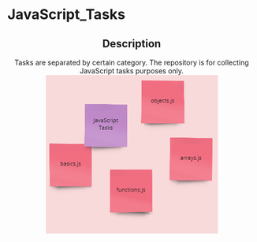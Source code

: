 # JavaScript_Tasks

<div align="center">

<!-- DESCRIPTION -->
## Description
Tasks are separated by certain category.
The repository is for collecting JavaScript tasks purposes only.
![Screenshot][js]

[js]: prtscr/js.png

</div>
